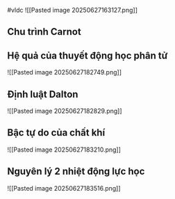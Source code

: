 #vldc
![[Pasted image 20250627163127.png]]


## Chu trình Carnot



## Hệ quả của thuyết động học phân tử
![[Pasted image 20250627182749.png]]

## Định luật Dalton
![[Pasted image 20250627182829.png]]

## Bậc tự do của chất khí
![[Pasted image 20250627183210.png]]


## Nguyên lý 2 nhiệt động lực học
![[Pasted image 20250627183516.png]]